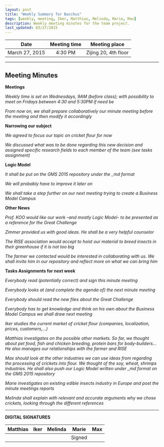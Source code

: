 ```yaml
---
layout: post
title: "Weekly Summary for Bacchus"
tags: [weekly, meeting, Iker, Matthias, Melinda, Marie, Max]
description: Weekly meeting minutes for the team project.
last_updated: 03/27/2015
---
```


|**Date** |**Meeting time**|**Meeting place**
| ------------- |:----------------:|:-------:
|March 27, 2015| 4:30 PM | Zijing 20, 4th floor


----------


Meeting Minutes
------
**Meetings**

*Weekly time is set on Wednesdays, 9AM (before class); with possibility to meet on Fridays between 4:30 and 5:30PM if need be*

*From now on, we shall prepare collaboratively our minute meeting before the meeting and then modify it accordingly*


**Narrowing our subject**

*We agreed to focus our topic on cricket flour for now*

*We discussed what was to be done regarding this new decision and assigned specific research fields to each member of the team (see tasks assignment)*


**Logic Model**

*It shall be put on the GMS 2015 repository under the _md format*

*We will probably have to improve it later on*

*We shall take a step further on our next meeting trying to create a Business Model Campus*


**Other News** 

*Prof. KOO would like our work –and mostly Logic Model- to be presented as a reference for the Great Challenge*

*Zimmer provided us with good ideas. He shall be a very helpful counselor*

*The RISE association would accept to hoist our material to breed insects in their greenhouse if it is not too big* 

*The farmer we contacted would be interested in collaborating with us. We shall invite him in our repository and reflect more on what we can bring him*



**Tasks Assignments for next week**

*Everybody read (potentially correct) and sign this minute meeting*

*Everybody looks at (and complete the agenda of) the next minute meeting*

*Everybody should read the new files about the Great Challenge* 

*Everybody has to get knowledge and think on his own about the Business Model Campus we shall draw next meeting*

*Iker studies the current market of cricket flour (companies, localization, prices, customers,...)*

*Matthias investigates on the possible other markets. So far, we thought about pet food, fish and chicken breeding, protein bars for body-builders...
He also manages our relationships with the farmer and RISE*

*Max should look at the other industries we can use ideas from regarding the processing of crickets into flour. We thought of the soy, wheat, shrimps industries.
He shall also push our Logic Model written under _md format on the GMS 2015 repository*

*Marie investigates on existing edible insects industry in Europe and post the minute meetings reports*

*Melinda shall explain with relevant and accurate arguments why we chose crickets, looking through the different references*

----------


**DIGITAL SIGNATURES**

|**Matthias** |**Iker**|**Melinda**|**Marie**|**Max**|
|----------------|----------------|----------------|----------------|----------------|
| | | | Signed| |
